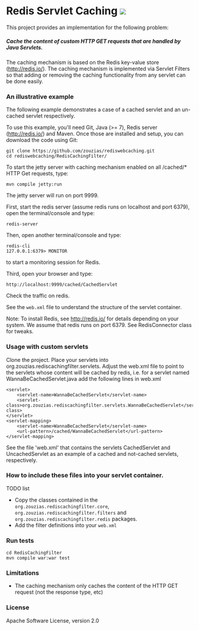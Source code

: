 # Redis Servlet Caching <a href="https://travis-ci.org/zouzias/rediswebcaching.svg?branch=master"><img src="https://travis-ci.org/zouzias/rediswebcaching.svg?branch=master"/></a>

This project provides an implementation for the following problem:

<h5> Cache the content of custom HTTP GET requests that are handled by Java Servlets.</h5>

The caching mechanism is based on the Redis key-value store (http://redis.io/). The caching mechanism is implemented via Servlet Filters so that adding or removing the caching functionality from any servlet can be done easily.


### An illustrative example

The following example demonstrates a case of a cached servlet and an un-cached servlet respectively.

To use this example, you'll need Git, Java (>= 7), Redis server (http://redis.io/) and Maven. Once those are installed and setup, you can download the code using Git:

    git clone https://github.com/zouzias/rediswebcaching.git
    cd rediswebcaching/RedisCachingFilter/

To start the jetty server with caching mechanism enabled on all /cached/* HTTP Get requests, type:

    mvn compile jetty:run

The jetty server will run on port 9999.

First, start the redis server (assume redis runs on localhost and port 6379), open the terminal/console and type:

    redis-server
    
Then, open another terminal/console and type:

    redis-cli
    127.0.0.1:6379> MONITOR
    
to start a monitoring session for Redis.

Third, open your browser and type:

    http://localhost:9999/cached/CachedServlet
    
Check the traffic on redis.

See the `web.xml` file to understand the structure of the servlet container.

Note: To install Redis, see http://redis.io/ for details depending on your system. We assume that redis runs on port 6379. See RedisConnector class for tweaks.

### Usage with custom servlets

Clone the project. Place your servlets into org.zouzias.rediscachingfilter.servlets. Adjust the web.xml file to point to the servlets whose content will be cached by redis, i.e. for a servlet named WannaBeCachedServlet.java add the following lines in web.xml

    <servlet>
        <servlet-name>WannaBeCachedServlet</servlet-name>
        <servlet-class>org.zouzias.rediscachingfilter.servlets.WannaBeCachedServlet</servlet-class>
    </servlet>
    <servlet-mapping>
        <servlet-name>WannaBeCachedServlet</servlet-name>
        <url-pattern>/cached/WannaBeCachedServlet</url-pattern>
    </servlet-mapping>

See the file 'web.xml' that contains the servlets CachedServlet and UncachedServlet as an example of a cached and not-cached servlets, respectively.

### How to include these files into your servlet container.

TODO list 

* Copy the classes contained in the `org.zouzias.rediscachingfilter.core`, `org.zouzias.rediscachingfilter.filters` and `org.zouzias.rediscachingfilter.redis` packages. 
* Add the filter definitions into your `web.xml`

### Run tests

    cd RedisCachingFilter
    mvn compile war:war test
    
### Limitations

* The caching mechanism only caches the content of the HTTP GET request (not the response type, etc)

### License

Apache Software License, version 2.0



